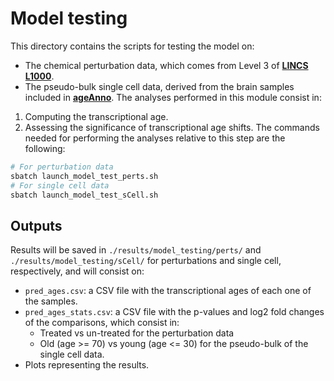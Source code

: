 # Model testing
This directory contains the scripts for testing the model on:
- The chemical perturbation data, which comes from Level 3 of [**LINCS L1000**](https://maayanlab.cloud/sigcom-lincs/#/Download).
- The pseudo-bulk single cell data, derived from the brain samples included in [**ageAnno**](https://relab.xidian.edu.cn/AgeAnno/#/).
The analyses performed in this module consist in:
1. Computing the transcriptional age.
2. Assessing the significance of transcriptional age shifts.
The commands needed for performing the analyses relative to this step are the following:
```bash
# For perturbation data
sbatch launch_model_test_perts.sh
# For single cell data
sbatch launch_model_test_sCell.sh
```

## Outputs
Results will be saved in `./results/model_testing/perts/` and `./results/model_testing/sCell/` for perturbations and single cell, respectively, and will consist on:
- `pred_ages.csv`: a CSV file with the transcriptional ages of each one of the samples.
- `pred_ages_stats.csv`: a CSV file with the p-values and log2 fold changes of the comparisons, which consist in:
    - Treated vs un-treated for the perturbation data
    - Old (age >= 70) vs young (age <= 30) for the pseudo-bulk of the single cell data.
- Plots representing the results.